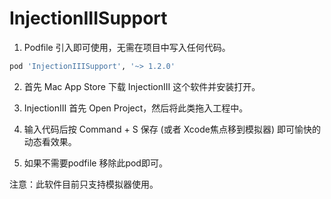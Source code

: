 # InjectionIIISupport


1. Podfile 引入即可使用，无需在项目中写入任何代码。<br />
```Ruby
pod 'InjectionIIISupport', '~> 1.2.0'
```
2. 首先 Mac App Store 下载 InjectionIII 这个软件并安装打开。

3. InjectionIII 首先 Open Project，然后将此类拖入工程中。

4. 输入代码后按 Command + S 保存 (或者 Xcode焦点移到模拟器) 即可愉快的动态看效果。

5. 如果不需要podfile 移除此pod即可。

注意：此软件目前只支持模拟器使用。


